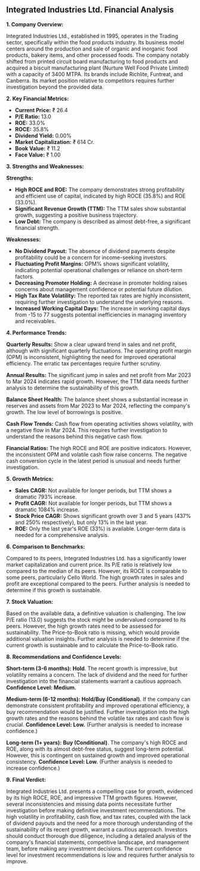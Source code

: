 ## Integrated Industries Ltd. Financial Analysis

**1. Company Overview:**

Integrated Industries Ltd., established in 1995, operates in the Trading sector, specifically within the food products industry.  Its business model centers around the production and sale of organic and inorganic food products, bakery items, and other processed foods.  The company notably shifted from printed circuit board manufacturing to food products and acquired a biscuit manufacturing plant (Nurture Well Food Private Limited) with a capacity of 3400 MTPA.  Its brands include Richlite, Funtreat, and Canberra.  Its market position relative to competitors requires further investigation beyond the provided data.


**2. Key Financial Metrics:**

* **Current Price:** ₹ 26.4
* **P/E Ratio:** 13.0
* **ROE:** 33.0%
* **ROCE:** 35.8%
* **Dividend Yield:** 0.00%
* **Market Capitalization:** ₹ 614 Cr.
* **Book Value:** ₹ 11.2
* **Face Value:** ₹ 1.00


**3. Strengths and Weaknesses:**

**Strengths:**

* **High ROCE and ROE:**  The company demonstrates strong profitability and efficient use of capital, indicated by high ROCE (35.8%) and ROE (33.0%).
* **Significant Revenue Growth (TTM):**  The TTM sales show substantial growth, suggesting a positive business trajectory.
* **Low Debt:** The company is described as almost debt-free, a significant financial strength.

**Weaknesses:**

* **No Dividend Payout:** The absence of dividend payments despite profitability could be a concern for income-seeking investors.
* **Fluctuating Profit Margins:** OPM% shows significant volatility, indicating potential operational challenges or reliance on short-term factors.
* **Decreasing Promoter Holding:** A decrease in promoter holding raises concerns about management confidence or potential future dilution.
* **High Tax Rate Volatility:**  The reported tax rates are highly inconsistent, requiring further investigation to understand the underlying reasons.
* **Increased Working Capital Days:** The increase in working capital days from -15 to 77 suggests potential inefficiencies in managing inventory and receivables.


**4. Performance Trends:**

**Quarterly Results:**  Show a clear upward trend in sales and net profit, although with significant quarterly fluctuations.  The operating profit margin (OPM) is inconsistent, highlighting the need for improved operational efficiency.  The erratic tax percentages require further scrutiny.

**Annual Results:**  The significant jump in sales and net profit from Mar 2023 to Mar 2024 indicates rapid growth.  However, the TTM data needs further analysis to determine the sustainability of this growth.

**Balance Sheet Health:**  The balance sheet shows a substantial increase in reserves and assets from Mar 2023 to Mar 2024, reflecting the company's growth.  The low level of borrowings is positive.

**Cash Flow Trends:**  Cash flow from operating activities shows volatility, with a negative flow in Mar 2024.  This requires further investigation to understand the reasons behind this negative cash flow.

**Financial Ratios:**  The high ROCE and ROE are positive indicators.  However, the inconsistent OPM and volatile cash flow raise concerns.  The negative cash conversion cycle in the latest period is unusual and needs further investigation.


**5. Growth Metrics:**

* **Sales CAGR:**  Not available for longer periods, but TTM shows a dramatic 793% increase.
* **Profit CAGR:**  Not available for longer periods, but TTM shows a dramatic 1084% increase.
* **Stock Price CAGR:**  Shows significant growth over 3 and 5 years (437% and 250% respectively), but only 13% in the last year.
* **ROE:**  Only the last year's ROE (33%) is available.  Longer-term data is needed for a comprehensive analysis.


**6. Comparison to Benchmarks:**

Compared to its peers, Integrated Industries Ltd. has a significantly lower market capitalization and current price.  Its P/E ratio is relatively low compared to the median of its peers.  However, its ROCE is comparable to some peers, particularly Cello World.  The high growth rates in sales and profit are exceptional compared to the peers.  Further analysis is needed to determine if this growth is sustainable.


**7. Stock Valuation:**

Based on the available data, a definitive valuation is challenging. The low P/E ratio (13.0) suggests the stock might be undervalued compared to its peers.  However, the high growth rates need to be assessed for sustainability.  The Price-to-Book ratio is missing, which would provide additional valuation insights.  Further analysis is needed to determine if the current growth is sustainable and to calculate the Price-to-Book ratio.


**8. Recommendations and Confidence Levels:**

**Short-term (3-6 months):**  **Hold**.  The recent growth is impressive, but volatility remains a concern.  The lack of dividend and the need for further investigation into the financial statements warrant a cautious approach.  **Confidence Level: Medium.**

**Medium-term (6-12 months):**  **Hold/Buy (Conditional)**.  If the company can demonstrate consistent profitability and improved operational efficiency, a buy recommendation would be justified.  Further investigation into the high growth rates and the reasons behind the volatile tax rates and cash flow is crucial.  **Confidence Level: Low.**  (Further analysis is needed to increase confidence.)

**Long-term (1+ years):**  **Buy (Conditional)**.  The company's high ROCE and ROE, along with its almost debt-free status, suggest long-term potential.  However, this is contingent on sustained growth and improved operational consistency.  **Confidence Level: Low.** (Further analysis is needed to increase confidence.)


**9. Final Verdict:**

Integrated Industries Ltd. presents a compelling case for growth, evidenced by its high ROCE, ROE, and impressive TTM growth figures.  However, several inconsistencies and missing data points necessitate further investigation before making definitive investment recommendations.  The high volatility in profitability, cash flow, and tax rates, coupled with the lack of dividend payouts and the need for a more thorough understanding of the sustainability of its recent growth, warrant a cautious approach.  Investors should conduct thorough due diligence, including a detailed analysis of the company's financial statements, competitive landscape, and management team, before making any investment decisions.  The current confidence level for investment recommendations is low and requires further analysis to improve.
